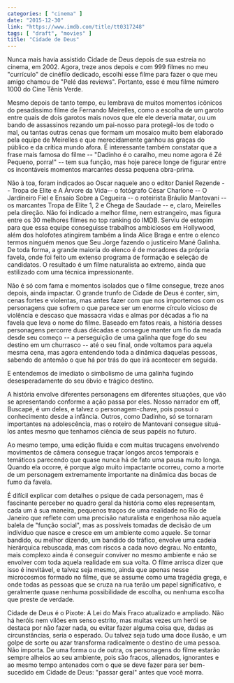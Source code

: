 ```yaml
---
categories: [ "cinema" ]
date: "2015-12-30"
link: "https://www.imdb.com/title/tt0317248"
tags: [ "draft", "movies" ]
title: "Cidade de Deus"
---
```

Nunca mais havia assistido Cidade de Deus depois de sua estreia no cinema, em 2002. Agora, treze anos depois e com 999 filmes no meu "currículo" de cinéfilo dedicado, escolhi esse filme para fazer o que meu amigo chamou de "Pelé das reviews". Portanto, esse é meu filme número 1000 do Cine Tênis Verde.

Mesmo depois de tanto tempo, eu lembrava de muitos momentos icônicos do pesadíssimo filme de Fernando Meirelles, como a escolha de um garoto entre quais de dois garotos mais novos que ele ele deveria matar, ou um bando de assassinos rezando um pai-nosso para protegê-los de todo o mal, ou tantas outras cenas que formam um mosaico muito bem elaborado pela equipe de Meirelles e que merecidamente ganhou as graças do público e da crítica mundo afora. É interessante também constatar que a frase mais famosa do filme -- "Dadinho é o caralho, meu nome agora é Zé Pequeno, porra!" -- tem sua função, mas hoje parece longe de figurar entre os incontáveis momentos marcantes dessa pequena obra-prima.

Não à toa, foram indicados ao Oscar naquele ano o editor Daniel Rezende -- Tropa de Elite e A Árvore da Vida-- o fotógrafo César Charlone -- O Jardineiro Fiel e Ensaio Sobre a Cegueira -- o roteirista Bráulio Mantovani -- os marcantes Tropa de Elite 1, 2 e Chega de Saudade -- e, claro, Meirelles pela direção. Não foi indicado a melhor filme, nem estrangeiro, mas figura entre os 30 melhores filmes no top ranking do IMDB. Serviu de estopim para que essa equipe conseguisse trabalhos ambiciosos em Hollywood, além dos holofotes atingirem também a linda Alice Braga e entre o elenco termos ninguém menos que Seu Jorge fazendo o justiceiro Mané Galinha. De toda forma, a grande maioria do elenco é de moradores da própria favela, onde foi feito um extenso programa de formação e seleção de candidatos. O resultado é um filme naturalista ao extremo, ainda que estilizado com uma técnica impressionante.

Não é só com fama e momentos isolados que o filme consegue, treze anos depois, ainda impactar. O grande trunfo de Cidade de Deus é conter, sim, cenas fortes e violentas, mas antes fazer com que nos importemos com os personagens que sofrem o que parece ser um enorme círculo vicioso de violência e descaso que massacra vidas e almas por décadas a fio na favela que leva o nome do filme. Baseado em fatos reais, a história desses personagens percorre duas décadas e consegue manter um fio da meada desde seu começo -- a perseguição de uma galinha que foge do seu destino em um churrasco -- até o seu final, onde voltamos para aquela mesma cena, mas agora entendendo toda a dinâmica daquelas pessoas, sabendo de antemão o que há por trás do que irá acontecer em seguida.

E entendemos de imediato o simbolismo de uma galinha fugindo desesperadamente do seu óbvio e trágico destino.

A história envolve diferentes personagens em diferentes situações, que vão se apresentando conforme a ação passa por eles. Nosso narrador em off, Buscapé, é um deles, e talvez o personagem-chave, pois possui o conhecimento desde a infância. Outros, como Dadinho, só se tornaram importantes na adolescência, mas o roteiro de Mantovani consegue situá-los antes mesmo que tenhamos ciência de seus papéis no futuro.

Ao mesmo tempo, uma edição fluida e com muitas trucagens envolvendo movimentos de câmera consegue traçar longos arcos temporais e temáticos parecendo que quase nunca há de fato uma pausa muito longa. Quando ela ocorre, é porque algo muito impactante ocorreu, como a morte de um personagem extremamente importante na dinâmica das bocas de fumo da favela.

É difícil explicar com detalhes o psique de cada personagem, mas é fascinante perceber no quadro geral da história como eles representam, cada um à sua maneira, pequenos traços de uma realidade no Rio de Janeiro que reflete com uma precisão naturalista e engenhosa não aquela balela de "função social", mas as possíveis tomadas de decisão de um indivíduo que nasce e cresce em um ambiente como aquele. Se tornar bandido, ou melhor dizendo, um bandido do tráfico, envolve uma cadeia hierárquica rebuscada, mas com riscos a cada novo degrau. No entanto, mais complexo ainda é conseguir conviver no mesmo ambiente e não se envolver com toda aquela realidade em sua volta. O filme arrisca dizer que isso é inevitável, e talvez seja mesmo, ainda que apenas nesse microcosmos formado no filme, que se assume como uma tragédia grega, e onde todas as pessoas que se cruza na rua terão um papel significativo, e geralmente quase nenhuma possibilidade de escolha, ou nenhuma escolha que preste de verdade.

Cidade de Deus é o Pixote: A Lei do Mais Fraco atualizado e ampliado. Não há heróis nem vilões em senso estrito, mas muitas vezes um herói se destaca por não fazer nada, ou evitar fazer alguma coisa que, dadas as circunstâncias, seria o esperado. Ou talvez seja tudo uma doce ilusão, e um golpe de sorte ou azar transforma radicalmente o destino de uma pessoa. Não importa. De uma forma ou de outra, os personagens do filme estarão sempre alheios ao seu ambiente, pois são fracos, alienados, ignorantes e ao mesmo tempo antenados com o que se deve fazer para ser bem-sucedido em Cidade de Deus: "passar geral" antes que você morra.
